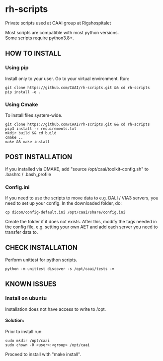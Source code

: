 # rh-scripts
Private scripts used at CAAI group at Rigshospitalet  

Most scripts are compatible with most python versions.  
Some scripts require python3.8+.

## HOW TO INSTALL

### Using pip
Install only to your user. Go to your virtual environment. Run:
```
git clone https://github.com/CAAI/rh-scripts.git && cd rh-scripts
pip install -e .
```

### Using Cmake
To install files system-wide.
```
git clone https://github.com/CAAI/rh-scripts.git && cd rh-scripts
pip3 install -r requirements.txt
mkdir build && cd build
cmake ..
make && make install
```
## POST INSTALLATION
If you installed via CMAKE, add "source /opt/caai/toolkit-config.sh" to .bashrc / .bash_profile  


### Config.ini
If you need to use the scripts to move data to e.g. DALI / VIA3 servers, you need to set up your config.
In the downloaded folder, do:
```
cp dicom/config-default.ini /opt/caai/share/config.ini
```
Create the folder if it does not exists. After this, modify the tags needed in the config file, e.g. setting your own AET and add each server you need to transfer data to.


## CHECK INSTALLATION
Perform unittest for python scripts.
```
python -m unittest discover -s /opt/caai/tests -v
```

## KNOWN ISSUES

### Install on ubuntu
Installation does not have access to write to /opt.

#### Solution:
Prior to install run:
```
sudo mkdir /opt/caai
sudo chown -R <user>:<group> /opt/caai
```
Proceed to install with "make install".
